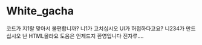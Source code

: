 # White_gacha
코드가 지1랄 맞아서 불편합니까?
니1가 고치십시오
UI가 허접하다고요?
니234가 만드십시오
난 HTML몰라요
도움은 언제드지 환영입니다
진쟈루....
